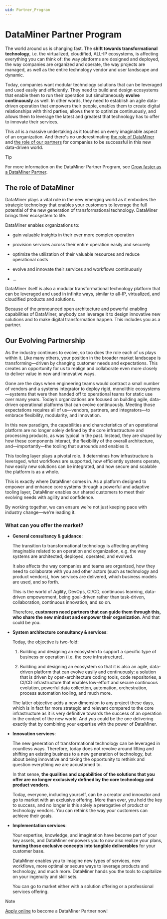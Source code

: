 ```yaml
---
uid: Partner_Program
---
```


# DataMiner Partner Program

The world around us is changing fast. The **shift towards transformational technology**, i.e. the virtualized, cloudified, ALL-IP ecosystems, is affecting everything you can think of: the way platforms are designed and deployed, the way companies are organized and operate, the way projects are managed, as well as the entire technology vendor and user landscape and dynamic.

Today, companies want modular technology solutions that can be leveraged and used easily and efficiently. They need to build and design ecosystems that enable them to run their operation but simultaneously **evolve continuously** as well. In other words, they need to establish an agile data-driven operation that empowers their people, enables them to create digital relationships with third parties, allows them to optimize continuously, and allows them to leverage the latest and greatest that technology has to offer to innovate their services.

This all is a massive undertaking as it touches on every imaginable aspect of an organization. And there's no underestimating [the role of DataMiner](#the-role-of-dataminer) and [the role of our partners](#your-role-as-our-partner) for companies to be successful in this new data-driven world.

> [!TIP]
> For more information on the DataMiner Partner Program, see [Grow faster as a DataMiner Partner](https://skyline.be/partner).

## The role of DataMiner

DataMiner plays a vital role in the new emerging world as it embodies the strategic technology that enables your customers to leverage the full potential of the new generation of transformational technology. DataMiner brings their ecosystem to life.

DataMiner enables organizations to:

- gain valuable insights in their ever more complex operation

- provision services across their entire operation easily and securely

- optimize the utilization of their valuable resources and reduce operational costs

- evolve and innovate their services and workflows continuously

- ...

DataMiner itself is also a modular transformational technology platform that can be leveraged and used in infinite ways, similar to all-IP, virtualized, and cloudified products and solutions.

Because of the pronounced open architecture and powerful enabling capabilities of DataMiner, anybody can leverage it to design innovative new solutions and to make digital transformation happen. This includes you as a partner.

## Our Evolving Partnership

As the industry continues to evolve, so too does the role each of us plays within it. Like many others, your position in the broader market landscape is transforming—driven by changing customer needs and expectations. This creates an opportunity for us to realign and collaborate even more closely to deliver value in new and innovative ways.

Gone are the days when engineering teams would contract a small number of vendors and a systems integrator to deploy rigid, monolithic ecosystems—systems that were then handed off to operational teams for static use over many years. Today’s organizations are focused on building agile, data-driven operational platforms that can evolve continuously. Meeting those expectations requires all of us—vendors, partners, and integrators—to embrace flexibility, modularity, and innovation.

In this new paradigm, the capabilities and characteristics of an operational platform are no longer solely defined by the core infrastructure and processing products, as was typical in the past. Instead, they are shaped by how these components interact, the flexibility of the overall architecture, and—importantly—the tooling that surrounds and enables it.

This tooling layer plays a pivotal role. It determines how infrastructure is leveraged, what workflows are supported, how efficiently systems operate, how easily new solutions can be integrated, and how secure and scalable the platform is as a whole.

This is exactly where DataMiner comes in. As a platform designed to empower and enhance core systems through a powerful and adaptive tooling layer, DataMiner enables our shared customers to meet their evolving needs with agility and confidence.

By working together, we can ensure we’re not just keeping pace with industry change—we're leading it.

### What can you offer the market?

- **General consultancy & guidance**:

  The transition to transformational technology is affecting anything imaginable related to an operation and organization, e.g. the way systems are architected, deployed, operated, and evolved.

  It also affects the way companies and teams are organized, how they need to collaborate with you and other actors (such as technology and product vendors), how services are delivered, which business models are used, and so forth.

  This is the world of Agility, DevOps, CI/CD, continuous learning, data-driven empowerment, being goal-driven rather than task-driven, collaboration, continuous innovation, and so on.

  Therefore, **customers need partners that can guide them through this, who share the new mindset and empower their organization**.  And that could be you.

- **System architecture consultancy & services**:

  Today, the objective is two-fold:

  1. Building and designing an ecosystem to support a specific type of business or operation (i.e. the core infrastructure).

  1. Building and designing an ecosystem so that it is also an agile, data-driven platform that can evolve easily and continuously: a solution that is driven by open-architecture coding tools, code repositories, a CI/CD infrastructure that enables low-effort and secure continuous evolution, powerful data collection, automation, orchestration, process automation tooling, and much more.

  The latter objective adds a new dimension to any project these days, which is in fact far more strategic and relevant compared to the core infrastructure as it is very definitive towards the success of an operation in the context of the new world. And *you* could be the one delivering exactly that by combining your expertise with the power of DataMiner.

- **Innovation services**:

  The new generation of transformational technology can be leveraged in countless ways. Therefore, today does not revolve around lifting and shifting an existing business to a new generation of technology, but about being innovative and taking the opportunity to rethink and question everything we are accustomed to.

  In that sense, **the qualities and capabilities of the solutions that you offer are no longer exclusively defined by the core technology and product vendors**.

  Today, everyone, including yourself, can be a creator and innovator and go to market with an exclusive offering. More than ever, you hold the key to success, and no longer is this solely a prerogative of product or technology vendors. You can rethink the way your customers can achieve their goals.

- **Implementation services**:

  Your expertise, knowledge, and imagination have become part of your key assets, and DataMiner empowers you to now also realize your plans, **turning those exclusive concepts into tangible deliverables** for your customer base.

  DataMiner enables you to imagine new types of services, new workflows, more optimal or secure ways to leverage products and technology, and much more. DataMiner hands you the tools to capitalize on your ingenuity and skill sets.

  You can go to market either with a solution offering or a professional services offering.

> [!NOTE]
> [Apply online](xref:Getting_Started_with_the_Partner_Program#application-procedure) to become a DataMiner Partner now!
